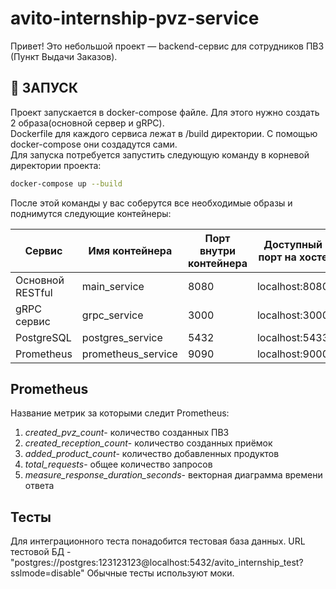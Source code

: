

# avito-internship-pvz-service
Привет! Это небольшой проект — backend-сервис для сотрудников ПВЗ (Пункт Выдачи Заказов).

## 🚀 ЗАПУСК
Проект запускается в docker-compose файле. Для этого нужно создать 2 образа(основной сервер и gRPC).    
Dockerfile для каждого сервиса лежат в /build директории. С помощью docker-compose они создадутся сами.  
Для запуска потребуется запустить следующую команду в корневой директории проекта:
```bash  
docker-compose up --build
```  
После этой команды у вас соберутся все необходимые образы и поднимутся следующие контейнеры:

| Сервис             | Имя контейнера      | Порт внутри контейнера | Доступный порт на хосте |  
|--------------------|---------------------|------------------------|-------------------------|  
| Основной RESTful   | main_service        | 8080                   | localhost:8080          |  
| gRPC сервис        | grpc_service        | 3000                   | localhost:3000          |  
| PostgreSQL         | postgres_service    | 5432                   | localhost:5433          |  
| Prometheus         | prometheus_service  | 9090                   | localhost:9000          |  



## Prometheus

Название метрик за которыми следит Prometheus:
1. *created_pvz_count*- количество созданных ПВЗ
2. *created_reception_count*- количество созданных приёмок
3. *added_product_count*- количество добавленных продуктов
4. *total_requests*- общее количество запросов
5. *measure_response_duration_seconds*- векторная диаграмма времени ответа

## Тесты
Для интеграционного теста понадобится тестовая база данных. URL тестовой БД - "postgres://postgres:123123123@localhost:5432/avito_internship_test?sslmode=disable"
Обычные тесты используют моки.